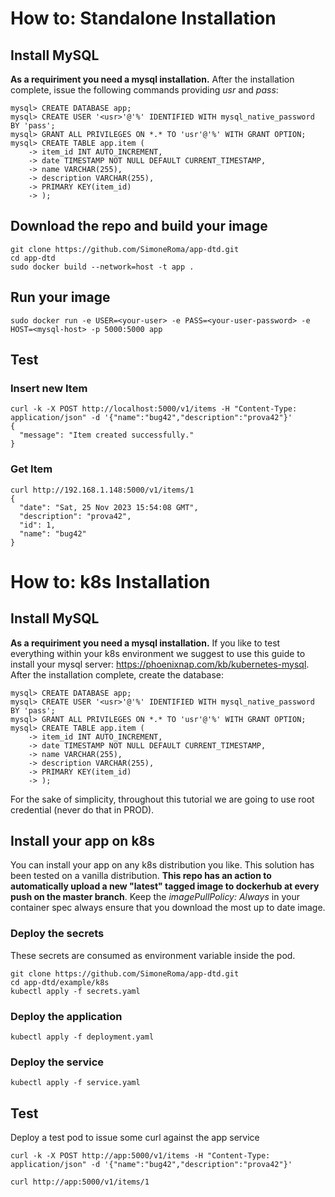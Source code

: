 # How to: Standalone Installation

## Install MySQL
**As a requiriment you need a mysql installation.**
After the installation complete, issue the following commands providing _usr_ and *pass*:
```
mysql> CREATE DATABASE app;
mysql> CREATE USER '<usr>'@'%' IDENTIFIED WITH mysql_native_password BY 'pass';
mysql> GRANT ALL PRIVILEGES ON *.* TO 'usr'@'%' WITH GRANT OPTION;
mysql> CREATE TABLE app.item (
    -> item_id INT AUTO_INCREMENT,
    -> date TIMESTAMP NOT NULL DEFAULT CURRENT_TIMESTAMP,
    -> name VARCHAR(255),
    -> description VARCHAR(255),
    -> PRIMARY KEY(item_id)
    -> );
```

## Download the repo and build your image
```
git clone https://github.com/SimoneRoma/app-dtd.git
cd app-dtd
sudo docker build --network=host -t app .
```
## Run your image
```
sudo docker run -e USER=<your-user> -e PASS=<your-user-password> -e HOST=<mysql-host> -p 5000:5000 app
```

## Test
### Insert new Item
```
curl -k -X POST http://localhost:5000/v1/items -H "Content-Type: application/json" -d '{"name":"bug42","description":"prova42"}'
{
  "message": "Item created successfully."
}
```
### Get Item
```
curl http://192.168.1.148:5000/v1/items/1
{
  "date": "Sat, 25 Nov 2023 15:54:08 GMT",
  "description": "prova42",
  "id": 1,
  "name": "bug42"
}
```
# How to: k8s Installation
## Install MySQL
**As a requiriment you need a mysql installation.** If you like to test everything within your k8s environment we suggest to use this guide to install your mysql server: https://phoenixnap.com/kb/kubernetes-mysql.
After the installation complete, create the database:
```
mysql> CREATE DATABASE app;
mysql> CREATE USER '<usr>'@'%' IDENTIFIED WITH mysql_native_password BY 'pass';
mysql> GRANT ALL PRIVILEGES ON *.* TO 'usr'@'%' WITH GRANT OPTION;
mysql> CREATE TABLE app.item (
    -> item_id INT AUTO_INCREMENT,
    -> date TIMESTAMP NOT NULL DEFAULT CURRENT_TIMESTAMP,
    -> name VARCHAR(255),
    -> description VARCHAR(255),
    -> PRIMARY KEY(item_id)
    -> );
```
For the sake of simplicity, throughout this tutorial we are going to use root credential (never do that in PROD).

## Install your app on k8s
You can install your app on any k8s distribution you like. This solution has been tested on a vanilla distribution. 
**This repo has an action to automatically upload a new "latest" tagged image to dockerhub at every push on the master branch**.
Keep the _imagePullPolicy: Always_ in your container spec always ensure that you download the most up to date image.
### Deploy the secrets
These secrets are consumed as environment variable inside the pod.
```
git clone https://github.com/SimoneRoma/app-dtd.git
cd app-dtd/example/k8s
kubectl apply -f secrets.yaml
```
### Deploy the application
```
kubectl apply -f deployment.yaml
```
### Deploy the service
```
kubectl apply -f service.yaml
```
## Test
Deploy a test pod to issue some curl against the app service
```
curl -k -X POST http://app:5000/v1/items -H "Content-Type: application/json" -d '{"name":"bug42","description":"prova42"}'
```
```
curl http://app:5000/v1/items/1
```
